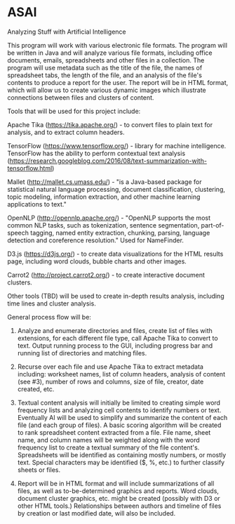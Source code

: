 # ASAI
Analyzing Stuff with Artificial Intelligence

This program will work with various electronic file formats. The program will be written in Java and will analyze various file formats, including office documents, emails, spreadsheets and other files in a collection. The program will use metadata such as the title of the file, the names of spreadsheet tabs, the length of the file, and an analysis of the file's contents to produce a report for the user. The report will be in HTML format, which will allow us to create various dynamic images which illustrate connections between files and clusters of content.

Tools that will be used for this project include:

Apache Tika (https://tika.apache.org/) - to convert files to plain text for analysis, and to extract column headers.

TensorFlow (https://www.tensorflow.org/) - library for machine intelligence. TensorFlow has the ability to perform contextual text analysis (https://research.googleblog.com/2016/08/text-summarization-with-tensorflow.html)

Mallet (http://mallet.cs.umass.edu/) - "is a Java-based package for statistical natural language processing, document classification, clustering, topic modeling, information extraction, and other machine learning applications to text."

OpenNLP (http://opennlp.apache.org/) - "OpenNLP supports the most common NLP tasks, such as tokenization, sentence segmentation, part-of-speech tagging, named entity extraction, chunking, parsing, language detection and coreference resolution." Used for NameFinder.

D3.js (https://d3js.org/) - to create data visualizations for the HTML results page, including word clouds, bubble charts and other images.

Carrot2 (http://project.carrot2.org/) - to create interactive document clusters.

Other tools (TBD) will be used to create in-depth results analysis, including time lines and cluster analysis. 

General process flow will be:

1. Analyze and enumerate directories and files, create list of files with extensions, for each different file type, call Apache Tika to convert to text. Output running process to the GUI, including progress bar and running list of directories and matching files.

2. Recurse over each file and use Apache Tika to extract metadata including: worksheet names, list of column headers, analysis of content (see #3), number of rows and columns, size of file, creator, date created, etc. 

3. Textual content analysis will initially be limited to creating simple word frequency lists and analyzing cell contents to identify numbers or text. Eventually AI will be used to simplify and summarize the content of each file (and each group of files). A basic scoring algorithm will be created to rank spreadsheet content extracted from a file. File name, sheet name, and column names will be weighted along with the word frequency list to create a textual summary of the file content's. Spreadsheets will be identified as containing mostly numbers, or mostly text. Special characters may be identified ($, %, etc.) to further classify sheets or files.

4. Report will be in HTML format and will include summarizations of all files, as well as to-be-determined graphics and reports. Word clouds, document cluster graphics, etc. might be created (possibly with D3 or other HTML tools.) Relationships between authors and timeline of files by creation or last modified date, will also be included.
